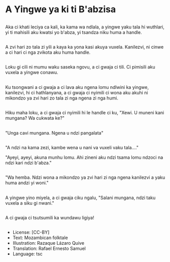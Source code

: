 # A Yingwe ya ki ti B'abzisa

##
Aka ci khati leciya ca kali, ka
kama wa ndlala, a yingwe yaku
tala hi wuthlari, yi ti mahisili
aku kwatsi yo b'abza, yi tsandza
niku huma a handle.

##
A zvi hari zo tala zi yili a kaya
ka yona kasi akuya vuxela.
Kanilezvi, ni cinwe a ci hari ci
nga zvikota aku huma handle.

##
Loku gi cili ni mumu waku
saseka ngovu, a ci gwaja ci tili.
Ci pimisili aku vuxela a yingwe
conawu.

##
Ku tsongwani a ci gwaja a ci
lava aku ngena lomu ndlwini ka
yingwe, kanilezvi, hi ci
hathlanyana, a ci gwaja ci
nyimili ci wona aku akuhi ni
mikondzo ya zvi hari zo tala zi
nga ngena zi nga humi.

##
Hiku maha loku, a ci gwaja ci
nyimili hi le handle ci ku, "Xewi.
U muneni kani mungana?
Wa cukwata ke?"

##
"Unga cavi mungana. Ngena u
ndzi pangalata"

##
"A ndzi na kama zezi, kambe wena u nani va vuxeli vaku
tala...."

"Ayeyi, ayeyi, akuna munhu lomu. Ahi zineni aku ndzi
tsama lomu
ndzoci na ndzi kari ndzi b'abza."

##
"Wa hemba. Ndzi wona a
mikondzo ya zvi hari zi nga
ngena kanilezvi a yaku huma
andzi yi woni."

##
A yingwe yino miyela, a ci
gwaja ciku ngalu, "Salani
mungana, ndzi taku vuxela a
siku gi nwani."

##
A ci gwaja ci tsutsumili ka
wundawu ligiya!

##
* License: [CC-BY]
* Text: Mozambican folktale
* Illustration: Razaque Lázaro Quive
* Translation: Rafael Ernesto Samuel
* Language: tsc
